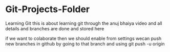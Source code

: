 # Git-Projects-Folder
Learning Git
this is about learning git through the anuj bhaiya video and all details and branches are done and stored here
<!-- here we can push repository from the command line -->

<!--  git remote add origin https://github.com/chatterjeesubhro123/Git-Projects-Folder.git-->
<!--  origin is the name that means the origin part thatw e have named when we have use git remote add origin-->
<!--git branch -M master  for push-->
<!-- git push -u origin master  it pushes all the changes made in the folder to the origin-->
<!--  git push -u where to push,what to push-->
if we want to colaborate then we should enable from settings
wecan push new branches in github by going to that branch and using git push -u origin <branchname>
<!--  we can attach collaborator as well,for helping to code-->
<!--   open source contribution-means taking other person's codes and implementing to my own project -->
